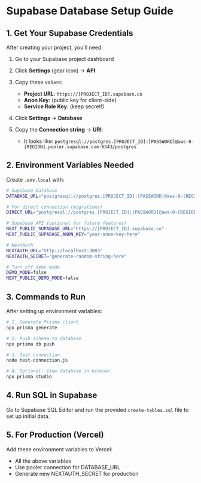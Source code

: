 # Supabase Database Setup Guide

## 1. Get Your Supabase Credentials

After creating your project, you'll need:

1. Go to your Supabase project dashboard
2. Click **Settings** (gear icon) → **API**
3. Copy these values:
   - **Project URL**: `https://[PROJECT_ID].supabase.co`
   - **Anon Key**: (public key for client-side)
   - **Service Role Key**: (keep secret!)

4. Click **Settings** → **Database**
5. Copy the **Connection string** → **URI**:
   - It looks like: `postgresql://postgres.[PROJECT_ID]:[PASSWORD]@aws-0-[REGION].pooler.supabase.com:6543/postgres`

## 2. Environment Variables Needed

Create `.env.local` with:

```bash
# Supabase Database
DATABASE_URL="postgresql://postgres.[PROJECT_ID]:[PASSWORD]@aws-0-[REGION].pooler.supabase.com:6543/postgres?pgbouncer=true&connection_limit=1"

# For direct connection (migrations)
DIRECT_URL="postgresql://postgres.[PROJECT_ID]:[PASSWORD]@aws-0-[REGION].pooler.supabase.com:5432/postgres"

# Supabase API (optional for future features)
NEXT_PUBLIC_SUPABASE_URL="https://[PROJECT_ID].supabase.co"
NEXT_PUBLIC_SUPABASE_ANON_KEY="your-anon-key-here"

# NextAuth
NEXTAUTH_URL="http://localhost:3003"
NEXTAUTH_SECRET="generate-random-string-here"

# Turn off demo mode
DEMO_MODE=false
NEXT_PUBLIC_DEMO_MODE=false
```

## 3. Commands to Run

After setting up environment variables:

```bash
# 1. Generate Prisma client
npx prisma generate

# 2. Push schema to database
npx prisma db push

# 3. Test connection
node test-connection.js

# 4. Optional: View database in browser
npx prisma studio
```

## 4. Run SQL in Supabase

Go to Supabase SQL Editor and run the provided `create-tables.sql` file to set up initial data.

## 5. For Production (Vercel)

Add these environment variables to Vercel:
- All the above variables
- Use pooler connection for DATABASE_URL
- Generate new NEXTAUTH_SECRET for production
